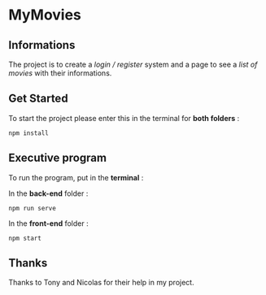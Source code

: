 # MyMovies

## Informations

The project is to create a *login / register* system and a page to see a *list of movies* with their informations.

## Get Started

To start the project please enter this in the terminal for **both folders** :

    npm install

## Executive program

To run the program, put in the **terminal** :

In the **back-end** folder :

    npm run serve

In the **front-end** folder :

    npm start

## Thanks

Thanks to Tony and Nicolas for their help in my project.







